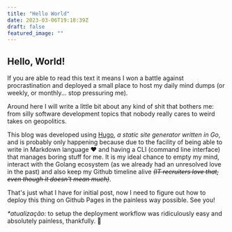 ```yaml
---
title: "Hello World"
date: 2023-03-06T19:18:39Z
draft: false
featured_image: ""
---
```


## Hello, World!

If you are able to read this text it means I won a battle against procrastination and deployed a small place to host my daily mind dumps (or weekly, or monthly... stop pressuring me).

Around here I will write a little bit about any kind of shit that bothers me: from silly software development topics that nobody really cares to weird takes on geopolitics.

This blog was developed using [Hugo](https://gohugo.io/), _a static site generator written in Go_, and is probably only happening because due to the facility of being able to write in Markdown language ❤️ and having a CLI (command line interface) that manages boring stuff for me. It is my ideal chance to empty my mind, interact with the Golang ecosystem (as we already had an unresolved love in the past) and also keep my Github timeline alive _~~(IT recruiters love that, even though it doesn't mean much)~~_.

That's just what I have for initial post, now I need to figure out how to deploy this thing on Github Pages in the painless way possible. See you!

_**atualização*:_ to setup the deployment workflow was ridiculously easy and absolutely painless, thankfully. 💫